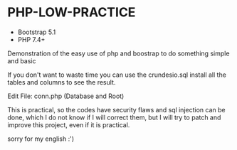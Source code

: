 # PHP-LOW-PRACTICE 

* Bootstrap 5.1
* PHP 7.4+

Demonstration of the easy use of php and boostrap to do something simple and basic

If you don't want to waste time you can use the crundesio.sql install all the tables and columns to see the result.


Edit File: conn.php (Database and Root)


This is practical, so the codes have security flaws and sql injection can be done, which I do not know if I will correct them, but I will try to patch and improve this project, even if it is practical.

sorry for my english :')
